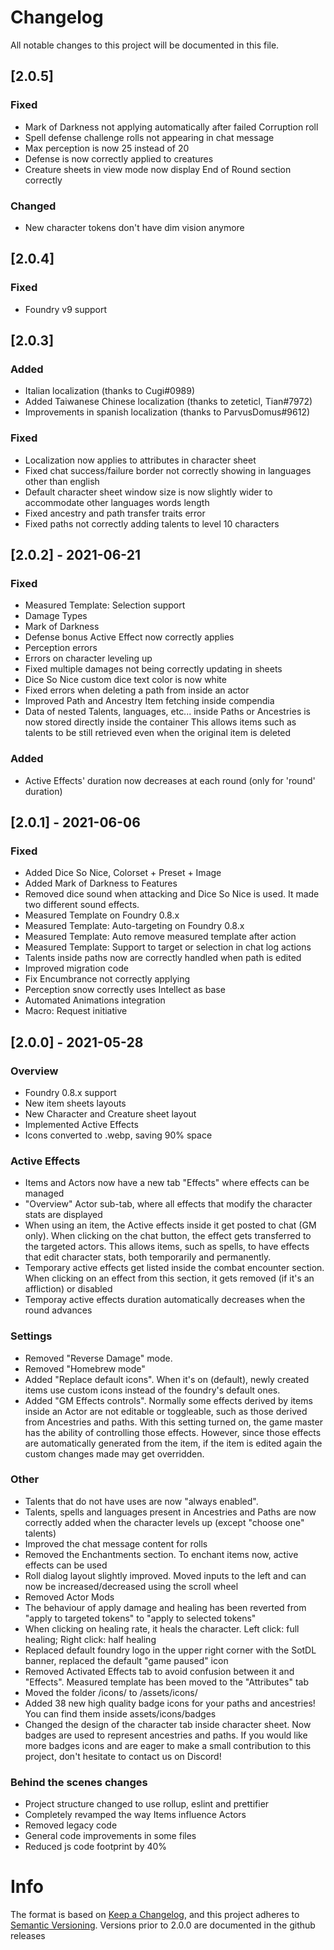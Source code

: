 # Changelog

All notable changes to this project will be documented in this file.

## [2.0.5]
### Fixed
- Mark of Darkness not applying automatically after failed Corruption roll
- Spell defense challenge rolls not appearing in chat message
- Max perception is now 25 instead of 20
- Defense is now correctly applied to creatures
- Creature sheets in view mode now display End of Round section correctly

### Changed
- New character tokens don't have dim vision anymore


## [2.0.4]
### Fixed
- Foundry v9 support

## [2.0.3]
### Added
- Italian localization (thanks to Cugi#0989)
- Added Taiwanese Chinese localization (thanks to zeteticl, Tian#7972)
- Improvements in spanish localization (thanks to ParvusDomus#9612)

### Fixed
- Localization now applies to attributes in character sheet
- Fixed chat success/failure border not correctly showing in languages other than english
- Default character sheet window size is now slightly wider to accommodate other languages words length
- Fixed ancestry and path transfer traits error
- Fixed paths not correctly adding talents to level 10 characters

## [2.0.2] - 2021-06-21

### Fixed

- Measured Template: Selection support
- Damage Types
- Mark of Darkness
- Defense bonus Active Effect now correctly applies
- Perception errors
- Errors on character leveling up
- Fixed multiple damages not being correctly updating in sheets
- Dice So Nice custom dice text color is now white
- Fixed errors when deleting a path from inside an actor
- Improved Path and Ancestry Item fetching inside compendia
- Data of nested Talents, languages, etc... inside Paths or Ancestries is now stored directly inside the container
  This allows items such as talents to be still retrieved even when the original item is deleted

### Added

- Active Effects' duration now decreases at each round (only for 'round' duration)

## [2.0.1] - 2021-06-06

### Fixed

- Added Dice So Nice, Colorset + Preset + Image
- Added Mark of Darkness to Features
- Removed dice sound when attacking and Dice So Nice is used. It made two different sound effects.
- Measured Template on Foundry 0.8.x
- Measured Template: Auto-targeting on Foundry 0.8.x
- Measured Template: Auto remove measured template after action
- Measured Template: Support to target or selection in chat log actions
- Talents inside paths now are correctly handled when path is edited
- Improved migration code
- Fix Encumbrance not correctly applying
- Perception snow correctly uses Intellect as base
- Automated Animations integration
- Macro: Request initiative

## [2.0.0] - 2021-05-28

### Overview

- Foundry 0.8.x support
- New item sheets layouts
- New Character and Creature sheet layout
- Implemented Active Effects
- Icons converted to .webp, saving 90% space

### Active Effects

- Items and Actors now have a new tab "Effects" where effects can be managed
- "Overview" Actor sub-tab, where all effects that modify the character stats are displayed
- When using an item, the Active effects inside it get posted to chat (GM only). When clicking on the chat button, the effect gets transferred to the targeted actors. This allows items, such as spells, to have effects that edit character stats, both temporarily and permanently.
- Temporary active effects get listed inside the combat encounter section. When clicking on an effect from this section, it gets removed (if it's an affliction) or disabled
- Temporay active effects duration automatically decreases when the round advances

### Settings

- Removed "Reverse Damage" mode.
- Removed "Homebrew mode"
- Added "Replace default icons". When it's on (default), newly created items use custom icons instead of the foundry's default ones.
- Added "GM Effects controls". Normally some effects derived by items inside an Actor are not editable or toggleable, such as those derived from Ancestries and paths. With this setting turned on, the game master has the ability of controlling those effects. However, since those effects are automatically generated from the item, if the item is edited again the custom changes made may get overridden.

### Other

- Talents that do not have uses are now "always enabled".
- Talents, spells and languages present in Ancestries and Paths are now correctly added when the character levels up (except "choose one" talents)
- Improved the chat message content for rolls
- Removed the Enchantments section. To enchant items now, active effects can be used
- Roll dialog layout slightly improved. Moved inputs to the left and can now be increased/decreased using the scroll wheel
- Removed Actor Mods
- The behaviour of apply damage and healing has been reverted from "apply to targeted tokens" to "apply to selected tokens"
- When clicking on healing rate, it heals the character. Left click: full healing; Right click: half healing
- Replaced default foundry logo in the upper right corner with the SotDL banner, replaced the default "game paused" icon
- Removed Activated Effects tab to avoid confusion between it and "Effects". Measured template has been moved to the "Attributes" tab
- Moved the folder /icons/ to /assets/icons/
- Added 38 new high quality badge icons for your paths and ancestries! You can find them inside assets/icons/badges
- Changed the design of the character tab inside character sheet. Now badges are used to represent ancestries and paths. If you would like more badges icons and are eager to make a small contribution to this project, don't hesitate to contact us on Discord!

### Behind the scenes changes

- Project structure changed to use rollup, eslint and prettifier
- Completely revamped the way Items influence Actors
- Removed legacy code
- General code improvements in some files
- Reduced js code footprint by 40%

# Info

The format is based on [Keep a Changelog](https://keepachangelog.com/en/1.0.0/),
and this project adheres to [Semantic Versioning](https://semver.org/spec/v2.0.0.html).
Versions prior to 2.0.0 are documented in the github releases
